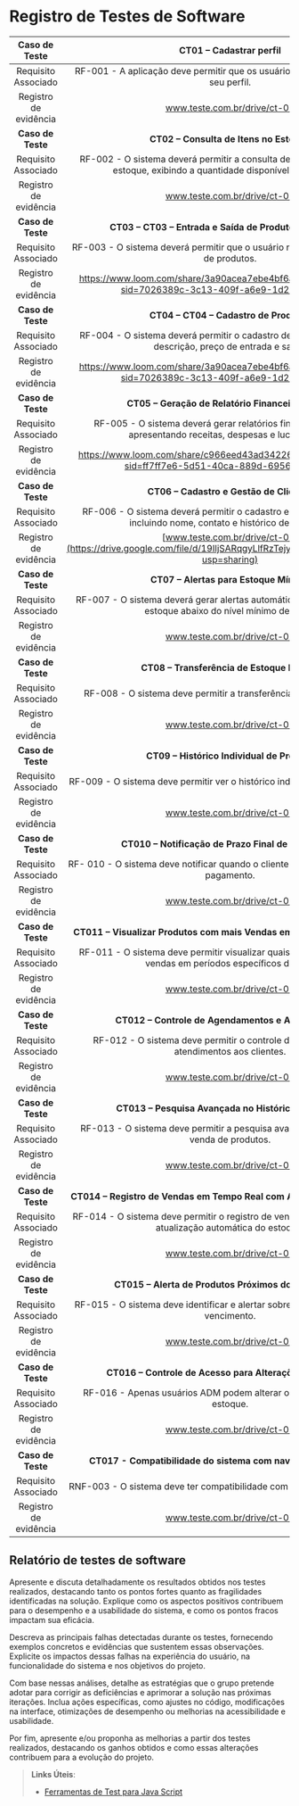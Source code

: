 # Registro de Testes de Software


| **Caso de Teste** 	| **CT01 – Cadastrar perfil** 	|
|:---:	|:---:	|
|	Requisito Associado 	| RF-001 - A aplicação deve permitir que os usuários realizem cadastro do seu perfil. |
|Registro de evidência | www.teste.com.br/drive/ct-01 |
| **Caso de Teste** 	| **CT02 – Consulta de Itens no Estoque** 	|
|	Requisito Associado 	| RF-002 - O sistema deverá permitir a consulta de itens cadastrados no estoque, exibindo a quantidade disponível dos mesmos. |
|Registro de evidência | www.teste.com.br/drive/ct-02 |
| **Caso de Teste** 	| **CT03 – CT03 – Entrada e Saída de Produtos no Estoque** 	|
|	Requisito Associado 	| RF-003 - O sistema deverá permitir que o usuário realize a entrada e saída de produtos. |
|Registro de evidência | https://www.loom.com/share/3a90acea7ebe4bf6a235cdea31d6bc1d?sid=7026389c-3c13-409f-a6e9-1d256a63b1db |
| **Caso de Teste** 	| **CT04 – CT04 – Cadastro de Produtos** 	|
|	Requisito Associado 	| RF-004 - O sistema deverá permitir o cadastro de produtos com nome, descrição, preço de entrada e saída. |
|Registro de evidência | https://www.loom.com/share/3a90acea7ebe4bf6a235cdea31d6bc1d?sid=7026389c-3c13-409f-a6e9-1d256a63b1db |
| **Caso de Teste** 	| **CT05 – Geração de Relatório Financeiro Mensal** 	|
|	Requisito Associado 	| RF-005 - O sistema deverá gerar relatórios financeiros mensais, apresentando receitas, despesas e lucro líquido. |
|Registro de evidência | https://www.loom.com/share/c966eed43ad3422694dd0a8ff8e232b8?sid=ff7ff7e6-5d51-40ca-889d-695641d24ee8 |
| **Caso de Teste** 	| **CT06 – Cadastro e Gestão de Clientes** 	|
|	Requisito Associado 	| RF-006 - O sistema deverá permitir o cadastro e a gestão de clientes, incluindo nome, contato e histórico de compras. |
|Registro de evidência | [www.teste.com.br/drive/ct-01](https://drive.google.com/file/d/19IljSARqgyLlfRzTejyDGa0gp2YGqSDT/view?usp=sharing) |
| **Caso de Teste** 	| **CT07 – Alertas para Estoque Mínimo** 	|
|	Requisito Associado 	| RF-007 - O sistema deverá gerar alertas automáticos para produtos com estoque abaixo do nível mínimo definido. |
|Registro de evidência | www.teste.com.br/drive/ct-02 |
| **Caso de Teste** 	| **CT08 – Transferência de Estoque Interna** 	|
|	Requisito Associado 	| RF-008 - O sistema deve permitir a transferência de estoque interna. |
|Registro de evidência | www.teste.com.br/drive/ct-02 |
| **Caso de Teste** 	| **CT09 – Histórico Individual de Produto** 	|
|	Requisito Associado 	| RF-009 - O sistema deve permitir ver o histórico individual de cada produto. |
|Registro de evidência | www.teste.com.br/drive/ct-02 |
| **Caso de Teste** 	| **CT010 – Notificação de Prazo Final de Pagamento** 	|
|	Requisito Associado 	| RF- 010 - O sistema deve notificar quando o cliente estiver no prazo final de pagamento. |
|Registro de evidência | www.teste.com.br/drive/ct-02 |
| **Caso de Teste** 	| **CT011 – Visualizar Produtos com mais Vendas em Períodos Específicos** 	|
|	Requisito Associado 	| RF-011 - O sistema deve permitir visualizar quais produtos geram mais vendas em períodos específicos do ano. |
|Registro de evidência | www.teste.com.br/drive/ct-02 |
| **Caso de Teste** 	| **CT012 – Controle de Agendamentos e Atendimentos** 	|
|	Requisito Associado 	| RF-012 - O sistema deve permitir o controle de agendamentos e atendimentos aos clientes.|
|Registro de evidência | www.teste.com.br/drive/ct-02 |
| **Caso de Teste** 	| **CT013 – Pesquisa Avançada no Histórico de Vendas** 	|
|	Requisito Associado 	| RF-013 - O sistema deve permitir a pesquisa avançada no histórico de venda de produtos.|
|Registro de evidência | www.teste.com.br/drive/ct-02 |
| **Caso de Teste** 	| **CT014 – Registro de Vendas em Tempo Real com Atualização do Estoque** 	|
|	Requisito Associado 	| RF-014 - O sistema deve permitir o registro de vendas em tempo real com atualização automática do estoque.|
|Registro de evidência | www.teste.com.br/drive/ct-02 |
| **Caso de Teste** 	| **CT015 – Alerta de Produtos Próximos do Vencimento** 	|
|	Requisito Associado 	| RF-015 - O sistema deve identificar e alertar sobre produtos próximos do vencimento. |
|Registro de evidência | www.teste.com.br/drive/ct-02 |
| **Caso de Teste** 	| **CT016 – Controle de Acesso para Alterações no Estoque** 	|
|	Requisito Associado 	| RF-016 - Apenas usuários ADM podem alterar ou excluir registros do estoque. |
|Registro de evidência | www.teste.com.br/drive/ct-02 |
| **Caso de Teste** 	| **CT017 - Compatibilidade do sistema com navegadores distintos** 	|
|	Requisito Associado 	| RNF-003 - O sistema deve ter compatibilidade com Chrome, Firefox e Edge. |
|Registro de evidência | www.teste.com.br/drive/ct-02 |



## Relatório de testes de software

Apresente e discuta detalhadamente os resultados obtidos nos testes realizados, destacando tanto os pontos fortes quanto as fragilidades identificadas na solução. Explique como os aspectos positivos contribuem para o desempenho e a usabilidade do sistema, e como os pontos fracos impactam sua eficácia.

Descreva as principais falhas detectadas durante os testes, fornecendo exemplos concretos e evidências que sustentem essas observações. Explicite os impactos dessas falhas na experiência do usuário, na funcionalidade do sistema e nos objetivos do projeto.

Com base nessas análises, detalhe as estratégias que o grupo pretende adotar para corrigir as deficiências e aprimorar a solução nas próximas iterações. Inclua ações específicas, como ajustes no código, modificações na interface, otimizações de desempenho ou melhorias na acessibilidade e usabilidade.

Por fim, apresente e/ou proponha as melhorias a partir dos testes realizados, destacando os ganhos obtidos e como essas alterações contribuem para a evolução do projeto.

> **Links Úteis**:
> - [Ferramentas de Test para Java Script](https://geekflare.com/javascript-unit-testing/)
